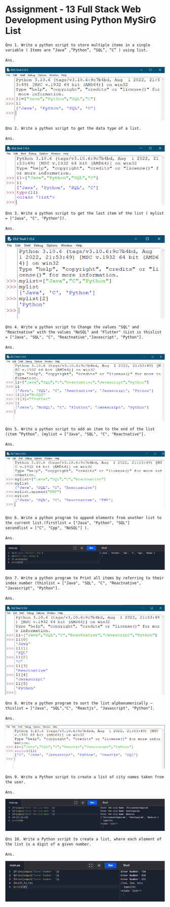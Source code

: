# Assignment - 13 Full Stack Web Development using Python MySirG List

    Qns 1. Write a python script to store multiple items in a single variable ( Items are “Java” ,“Python”, “SQL”, “C” ) using list.

    Ans. 
![image 1](./assets/1.PNG)

    Qns 2. Write a python script to get the data type of a list.

    Ans.
![image 2](./assets/2.PNG)

    Qns 3. Write a python script to get the last item of the list ( mylist = ["Java", "C", "Python"]).

    Ans.
![image 3](./assets/3.PNG)

    Qns 4. Write a python script to Change the values "SQL" and "Reactnative" with the values "NoSQL" and "Flutter" (List is thislist = ["Java", "SQL", "C", "Reactnative","Javascript", "Python"].

    Ans.
![image 4](./assets/4.PNG)

    Qns 5. Write a python script to add an item to the end of the list (item “Python”. (mylist = ["Java", "SQL", "C", "Reactnative"].

    Ans.
![image 5](./assets/5.PNG)

    Qns 6. Write a python program to append elements from another list to the current list.(firstlist = ["Java", "Python", "SQL"]
    secondlist = ["C", "Cpp", "NoSQL"] ).

    Ans.
![image 6](./assets/6.PNG)

    Qns 7. Write a python program to Print all items by referring to their index number (thislist = ["Java", "SQL", "C", "Reactnative", "Javascript", "Python"].

    Ans.
![image 7](./assets/7.PNG)

    Qns 8. Write a python program to sort the list alphanumerically – thislist = ["Java", "SQL","C", "Reactjs", "Javascript", "Python"].

    Ans.
![image 8](./assets/8.PNG)

    Qns 9. Write a Python script to create a list of city names taken from the user.

    Ans.
![image 9](./assets/9.PNG)

    Qns 10. Write a Python script to create a list, where each element of the list is a digit of a given number.

    Ans.
![image 10](./assets/10.PNG)
